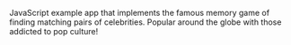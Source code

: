 JavaScript example app that implements the famous memory game of finding
matching pairs of celebrities. Popular around the globe with those addicted to pop
culture!
